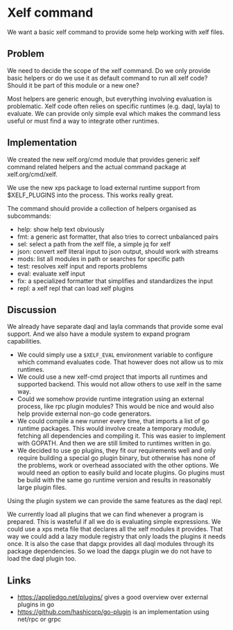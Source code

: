 Xelf command
============

We want a basic xelf command to provide some help working with xelf files.

Problem
-------

We need to decide the scope of the xelf command. Do we only provide basic helpers or do we use it
as default command to run all xelf code? Should it be part of this module or a new one?

Most helpers are generic enough, but everything involving evaluation is problematic. Xelf code often
relies on specific runtimes (e.g. daql, layla) to evaluate. We can provide only simple eval which
makes the command less useful or must find a way to integrate other runtimes.

Implementation
--------------

We created the new xelf.org/cmd module that provides generic xelf command related helpers and the
actual command package at xelf.org/cmd/xelf.

We use the new xps package to load external runtime support from $XELF_PLUGINS into the process.
This works really great.

The command should provide a collection of helpers organised as subcommands:

 * help: show help text obviously
 * fmt:  a generic ast formatter, that also tries to correct unbalanced pairs
 * sel:  select a path from the xelf file, a simple jq for xelf
 * json: convert xelf literal input to json output, should work with streams
 * mods: list all modules in path or searches for specific path
 * test: resolves xelf input and reports problems
 * eval: evaluate xelf input
 * fix:  a specialized formatter that simplifies and standardizes the input
 * repl: a xelf repl that can load xelf plugins

Discussion
----------

We already have separate daql and layla commands that provide some eval support. And we also have a
module system to expand program capabilities.

 * We could simply use a `$XELF_EVAL` environment variable to configure which command evaluates
   code. That however does not allow us to mix runtimes.
 * We could use a new xelf-cmd project that imports all runtimes and supported backend. This would
   not allow others to use xelf in the same way.
 * Could we somehow provide runtime integration using an external process, like rpc plugin modules?
   This would be nice and would also help provide external non-go code generators.
 * We could compile a new runner every time, that imports a list of go runtime packages. This would
   involve create a temporary module, fetching all dependencies and compiling it. This was easier to
   implement with GOPATH. And then we are still limited to runtimes written in go.
 * We decided to use go plugins, they fit our requirements well and only require building a special
   go plugin binary, but otherwise has none of the problems, work or overhead associated with the
   other options. We would need an option to easily build and locate plugins. Go plugins must be
   build with the same go runtime version and results in reasonably large plugin files.

Using the plugin system we can provide the same features as the daql repl.

We currently load all plugins that we can find whenever a program is prepared. This is wasteful
if all we do is evaluating simple expressions. We could use a xps meta file that declares all
the xelf modules it provides. That way we could add a lazy module registry that only loads the
plugins it needs once. It is also the case that dapgx provides all daql modules through its
package dependencies. So we load the dapgx plugin we do not have to load the daql plugin too.

Links
-----

 * https://appliedgo.net/plugins/ gives a good overview over external plugins in go
 * https://github.com/hashicorp/go-plugin is an implementation using net/rpc or grpc
